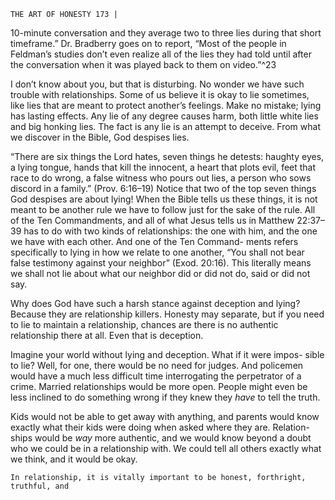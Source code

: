 ```
THE ART OF HONESTY 173 |
```
10-minute conversation and they average two to three lies during that short
timeframe.” Dr. Bradberry goes on to report, “Most of the people in Feldman’s
studies don’t even realize all of the lies they had told until after the conversation
when it was played back to them on video.”^23

I don’t know about you, but that is disturbing. No wonder we have such
trouble with relationships. Some of us believe it is okay to lie sometimes, like lies
that are meant to protect another’s feelings. Make no mistake; lying has lasting
effects. Any lie of any degree causes harm, both little white lies and big honking
lies. The fact is any lie is an attempt to deceive. From what we discover in the
Bible, God despises lies.

“There are six things the Lord hates, seven things he detests:
haughty eyes, a lying tongue, hands that kill the innocent, a
heart that plots evil, feet that race to do wrong, a false witness
who pours out lies, a person who sows discord in a family.”
(Prov. 6:16–19)
Notice that two of the top seven things God despises are about lying! When
the Bible tells us these things, it is not meant to be another rule we have to follow
just for the sake of the rule. All of the Ten Commandments, and all of what Jesus
tells us in Matthew 22:37–39 has to do with two kinds of relationships: the one
with him, and the one we have with each other. And one of the Ten Command-
ments refers specifically to lying in how we relate to one another, “You shall not
bear false testimony against your neighbor” (Exod. 20:16). This literally means
we shall not lie about what our neighbor did or did not do, said or did not say.

Why does God have such a harsh stance against deception and lying?
Because they are relationship killers. Honesty may separate, but if you need to
lie to maintain a relationship, chances are there is no authentic relationship there
at all. Even that is deception.

Imagine your world without lying and deception. What if it were impos-
sible to lie? Well, for one, there would be no need for judges. And policemen
would have a much less difficult time interrogating the perpetrator of a crime.
Married relationships would be more open. People might even be less inclined
to do something wrong if they knew they _have_ to tell the truth.

Kids would not be able to get away with anything, and parents would
know exactly what their kids were doing when asked where they are. Relation-
ships would be _way_ more authentic, and we would know beyond a doubt who
we could be in a relationship with. We could tell all others exactly what we
think, and it would be okay.

```
In relationship, it is vitally important to be honest, forthright, truthful, and
```
